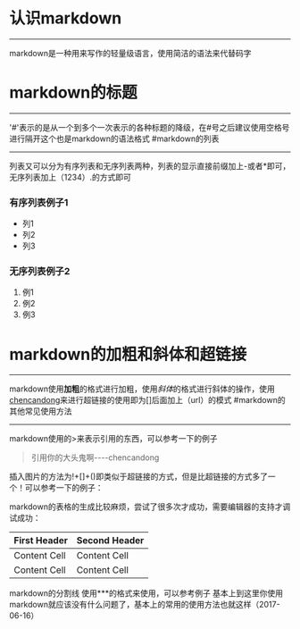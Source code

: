 # 认识markdown 
***
markdown是一种用来写作的轻量级语言，使用简洁的语法来代替码字
# markdown的标题
***
'#'表示的是从一个到多个一次表示的各种标题的降级，在#号之后建议使用空格号进行隔开这个也是markdown的语法格式
#markdown的列表
***
列表又可以分为有序列表和无序列表两种，列表的显示直接前缀加上-或者*即可，无序列表加上（1234）.的方式即可
### 有序列表例子1
- 列1 
- 列2
- 列3
### 无序列表例子2
1. 例1
2. 例2
3. 例3 
# markdown的加粗和斜体和超链接
***
markdown使用**加粗**的格式进行加粗，使用*斜体*的格式进行斜体的操作，使用[chencandong](https://github.com/chencandong)来进行超链接的使用即为[]后面加上（url）的模式
#markdown的其他常见使用方法
***
markdown使用的>来表示引用的东西，可以参考一下的例子
> 引用你的大头鬼啊----chencandong

插入图片的方法为!+[]+()即类似于超链接的方式，但是比超链接的方式多了一个！可以参考一下的例子：
![]()

markdown的表格的生成比较麻烦，尝试了很多次才成功，需要编辑器的支持才调试成功：

First Header  | Second Header
------------- | -------------
Content Cell  | Content Cell
Content Cell  | Content Cell

markdown的分割线
使用***的格式来使用，可以参考例子
基本上到这里你使用markdown就应该没有什么问题了，基本上的常用的使用方法也就这样（2017-06-16）


